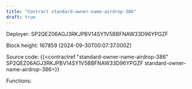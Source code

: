 ```yaml
---
title: "Contract standard-owner-name-airdrop-386"
draft: true
---
```

Deployer: SP2QEZ06AGJ3RKJPBV14SY1V5BBFNAW33D96YPGZF


 



Block height: 167859 (2024-09-30T00:07:37.000Z)

Source code: {{<contractref "standard-owner-name-airdrop-386" SP2QEZ06AGJ3RKJPBV14SY1V5BBFNAW33D96YPGZF standard-owner-name-airdrop-386>}}

Functions:


